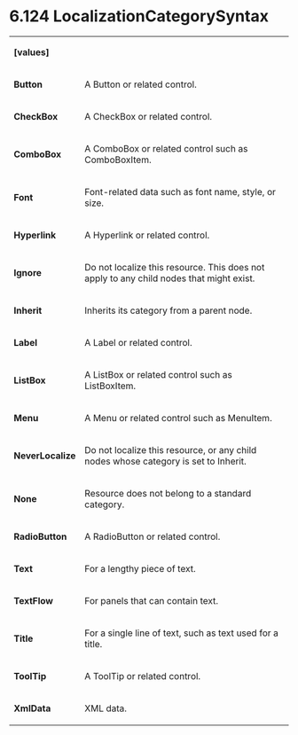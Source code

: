 <html dir="LTR" xmlns:mshelp="http://msdn.microsoft.com/mshelp" xmlns:ddue="http://ddue.schemas.microsoft.com/authoring/2003/5" xmlns:xlink="http://www.w3.org/1999/xlink" xmlns:tool="http://www.microsoft.com/tooltip"><body><input type="hidden" id="userDataCache" class="userDataStyle"><input type="hidden" id="hiddenScrollOffset"><img id="dropDownImage" style="display:none; height:0; width:0;" src="../local/drpdown.gif"><img id="dropDownHoverImage" style="display:none; height:0; width:0;" src="../local/drpdown_orange.gif"><img id="collapseImage" style="display:none; height:0; width:0;" src="../local/collapse.gif"><img id="expandImage" style="display:none; height:0; width:0;" src="../local/exp.gif"><img id="collapseAllImage" style="display:none; height:0; width:0;" src="../local/collall.gif"><img id="expandAllImage" style="display:none; height:0; width:0;" src="../local/expall.gif"><img id="copyImage" style="display:none; height:0; width:0;" src="../local/copycode.gif"><img id="copyHoverImage" style="display:none; height:0; width:0;" src="../local/copycodeHighlight.gif"><div id="header"><h1 class="heading">6.124 LocalizationCategorySyntax</h1></div><div id="mainSection"><div id="mainBody"><div id="allHistory" class="saveHistory" onsave="saveAll()" onload="loadAll()"></div>




<p xmlns:wsd="http://wsdev.schemas.microsoft.com/authoring/2008/2" xmlns:msxsl="urn:schemas-microsoft-com:xslt" xmlns:script="urn:script" xmlns:build="urn:build">
<div id="sectionSection0" class="section" name="collapseableSection"><content xmlns="http://ddue.schemas.microsoft.com/authoring/2003/5" xmlns:wsd="http://wsdev.schemas.microsoft.com/authoring/2008/2" xmlns:msxsl="urn:schemas-microsoft-com:xslt" xmlns:script="urn:script" xmlns:build="urn:build">
				</content></div><div id="sectionSection1" class="section" name="collapseableSection"><content xmlns="http://ddue.schemas.microsoft.com/authoring/2003/5" xmlns:wsd="http://wsdev.schemas.microsoft.com/authoring/2008/2" xmlns:msxsl="urn:schemas-microsoft-com:xslt" xmlns:script="urn:script" xmlns:build="urn:build">
					<p xmlns=""><b></b></p><table class="ProtocolAuthoredTable" xmlns=""><tr>
								<td>
									<p>
										<b>[values]</b>
									</p>
								</td>
								<td>
								</td>
							</tr><tr>
							<td>
								<p>
									<b>Button</b>
								</p>
							</td>
							<td>
								<p>A Button or related control.</p>
							</td>
						</tr><tr>
							<td>
								<p>
									<b>CheckBox</b>
								</p>
							</td>
							<td>
								<p>A CheckBox or related control.</p>
							</td>
						</tr><tr>
							<td>
								<p>
									<b>ComboBox</b>
								</p>
							</td>
							<td>
								<p>A ComboBox or related control such as ComboBoxItem.</p>
							</td>
						</tr><tr>
							<td>
								<p>
									<b>Font</b>
								</p>
							</td>
							<td>
								<p>Font-related data such as font name, style, or size.</p>
							</td>
						</tr><tr>
							<td>
								<p>
									<b>Hyperlink</b>
								</p>
							</td>
							<td>
								<p>A Hyperlink or related control.</p>
							</td>
						</tr><tr>
							<td>
								<p>
									<b>Ignore</b>
								</p>
							</td>
							<td>
								<p>Do not localize this resource. This does not apply to any child nodes that might exist.</p>
							</td>
						</tr><tr>
							<td>
								<p>
									<b>Inherit</b>
								</p>
							</td>
							<td>
								<p>Inherits its category from a parent node.</p>
							</td>
						</tr><tr>
							<td>
								<p>
									<b>Label</b>
								</p>
							</td>
							<td>
								<p>A Label or related control.</p>
							</td>
						</tr><tr>
							<td>
								<p>
									<b>ListBox</b>
								</p>
							</td>
							<td>
								<p>A ListBox or related control such as ListBoxItem.</p>
							</td>
						</tr><tr>
							<td>
								<p>
									<b>Menu</b>
								</p>
							</td>
							<td>
								<p>A Menu or related control such as MenuItem.</p>
							</td>
						</tr><tr>
							<td>
								<p>
									<b>NeverLocalize</b>
								</p>
							</td>
							<td>
								<p>Do not localize this resource, or any child nodes whose category is set to Inherit.</p>
							</td>
						</tr><tr>
							<td>
								<p>
									<b>None</b>
								</p>
							</td>
							<td>
								<p>Resource does not belong to a standard category.</p>
							</td>
						</tr><tr>
							<td>
								<p>
									<b>RadioButton</b>
								</p>
							</td>
							<td>
								<p>A RadioButton or related control.</p>
							</td>
						</tr><tr>
							<td>
								<p>
									<b>Text</b>
								</p>
							</td>
							<td>
								<p>For a lengthy piece of text.</p>
							</td>
						</tr><tr>
							<td>
								<p>
									<b>TextFlow</b>
								</p>
							</td>
							<td>
								<p>For panels that can contain text.</p>
							</td>
						</tr><tr>
							<td>
								<p>
									<b>Title</b>
								</p>
							</td>
							<td>
								<p>For a single line of text, such as text used for a title.</p>
							</td>
						</tr><tr>
							<td>
								<p>
									<b>ToolTip</b>
								</p>
							</td>
							<td>
								<p>A ToolTip or related control.</p>
							</td>
						</tr><tr>
							<td>
								<p>
									<b>XmlData</b>
								</p>
							</td>
							<td>
								<p>XML data.</p>
							</td>
						</tr></table>
				</content></div><!--[if gte IE 5]>
			<tool:tip element="languageFilterToolTip" avoidmouse="false"/>
		<![endif]--></div><a name="feedback"></a><span></span></div></body></html>

